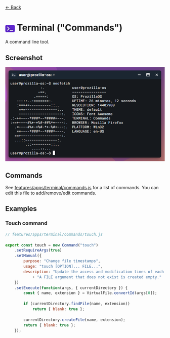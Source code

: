 [← Back](../README.md)

# <img src="../../../../public/assets/apps/icons/terminal.svg" width="30" height="30" style="vertical-align: middle; background: none;"/> Terminal ("Commands")

A command line tool.

## Screenshot

![Terminal window with neofetch command](screenshot.png)

## Commands

See [features/apps/terminal/commands.js](../../../../src/features/apps/terminal/commands.js) for a list of commands. You can edit this file to add/remove/edit commands.

## Examples

### Touch command

```js
// features/apps/terminal/commands/touch.js

export const touch = new Command("touch")
	.setRequireArgs(true)
	.setManual({
		purpose: "Change file timestamps",
		usage: "touch [OPTION]... FILE...",
		description: "Update the access and modification times of each FILE to the current time.\n\n"
			+ "A FILE argument that does not exist is created empty."
	})
	.setExecute(function(args, { currentDirectory }) {
		const { name, extension } = VirtualFile.convertId(args[0]);
	
		if (currentDirectory.findFile(name, extension))
			return { blank: true };
	
		currentDirectory.createFile(name, extension);
		return { blank: true };
	});
```